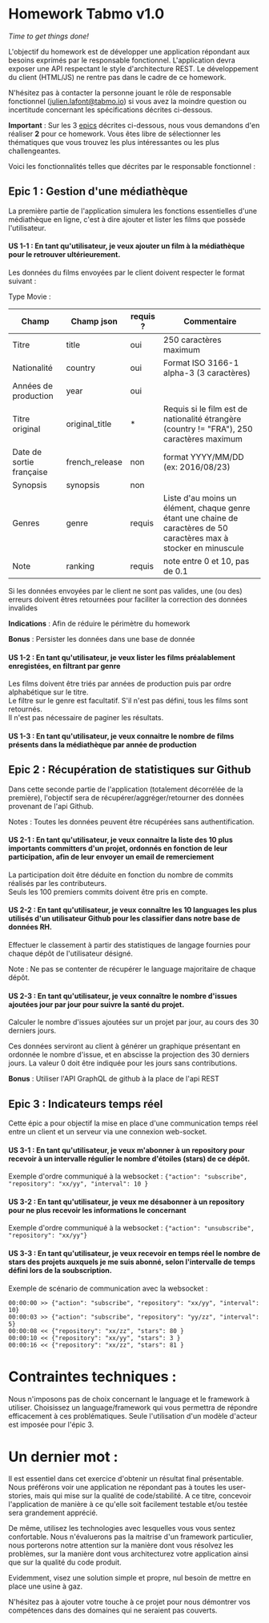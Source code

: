 # Homework Tabmo v1.0

_Time to get things done!_

L'objectif du homework est de développer une application répondant aux besoins exprimés par le responsable fonctionnel. L'application devra exposer une API respectant le style d'architecture REST. Le développement du client (HTML/JS) ne rentre pas dans le cadre de ce homework.

N'hésitez pas à contacter la personne jouant le rôle de responsable fonctionnel (julien.lafont@tabmo.io) si vous avez la moindre question ou incertitude concernant les spécifications décrites ci-dessous.

**Important** : Sur les 3 [epics](http://www.fabrice-aimetti.fr/dotclear/index.php?post/2009/08/20/La-difference-entre-les-termes-Agiles-Themes-Epics-et-User-Stories) décrites ci-dessous, nous vous demandons d'en réaliser **2** pour ce homework. Vous êtes libre de sélectionner les thématiques que vous trouvez les plus intéressantes ou les plus challengeantes.

Voici les fonctionnalités telles que décrites par le responsable fonctionnel :

## Epic 1 : Gestion d'une médiathèque

La première partie de l'application simulera les fonctions essentielles d'une médiathèque en ligne, c'est à dire ajouter et lister les films que possède l'utilisateur.

#### US 1-1 : En tant qu'utilisateur, je veux ajouter un film à la médiathèque pour le retrouver ultérieurement.

Les données du films envoyées par le client doivent respecter le format suivant :

Type Movie :

Champ                    | Champ json     | requis ?  | Commentaire
-------------------------|----------------|-----------|----------------------------
Titre                    | title          | oui       | 250 caractères maximum
Nationalité              | country        | oui       | Format ISO 3166-1 alpha-3 (3 caractères)
Années de production     | year           | oui
Titre original           | original_title | *         | Requis si le film est de nationalité étrangère (country != "FRA"), 250 caractères maximum
Date de sortie française | french_release | non       | format YYYY/MM/DD (ex: 2016/08/23)
Synopsis                 | synopsis       | non       |
Genres                   | genre          | requis    | Liste d'au moins un élément, chaque genre étant une chaine de caractères de 50 caractères max à stocker en minuscule
Note                     | ranking        | requis    | note entre 0 et 10, pas de 0.1

Si les données envoyées par le client ne sont pas valides, une (ou des) erreurs doivent êtres retournées pour faciliter la correction des données invalides

**Indications** : Afin de réduire le périmètre du homework

**Bonus** : Persister les données dans une base de donnée

#### US 1-2 : En tant qu'utilisateur, je veux lister les films préalablement enregistées, en filtrant par genre

Les films doivent être triés par années de production puis par ordre alphabétique sur le titre.<br>
Le filtre sur le genre est facultatif. S'il n'est pas défini, tous les films sont retournés.<br>
Il n'est pas nécessaire de paginer les résultats.

#### US 1-3 : En tant qu'utilisateur, je veux connaitre le nombre de films présents dans la médiathèque par année de production

## Epic 2 : Récupération de statistiques sur Github

Dans cette seconde partie de l'application (totalement décorrélée de la première), l'objectif sera de récupérer/aggréger/retourner des données provenant de l'api Github.

Notes : Toutes les données peuvent être récupérées sans authentification.

#### US 2-1 : En tant qu'utilisateur, je veux connaitre la liste des 10 plus importants committers d'un projet, ordonnés en fonction de leur participation, afin de leur envoyer un email de remerciement

La participation doit être déduite en fonction du nombre de commits réalisés par les contributeurs.<br>
Seuls les 100 premiers commits doivent être pris en compte.

#### US 2-2 : En tant qu'utilisateur, je veux connaître les 10 languages les plus utilisés d'un utilisateur Github pour les classifier dans notre base de données RH.

Effectuer le classement à partir des statistiques de langage fournies pour chaque dépôt de l'utilisateur désigné.

Note : Ne pas se contenter de récupérer le language majoritaire de chaque dépôt.

#### US 2-3 : En tant qu'utilisateur, je veux connaître le nombre d'issues ajoutées jour par jour pour suivre la santé du projet.

Calculer le nombre d'issues ajoutées sur un projet par jour, au cours des 30 derniers jours.

Ces données serviront au client à générer un graphique présentant en ordonnée le nombre d'issue, et en abscisse la projection des 30 derniers jours. La valeur 0 doit être indiquée pour les jours sans contributions.

**Bonus** : Utiliser l'API GraphQL de github à la place de l'api REST

## Epic 3 : Indicateurs temps réel

Cette épic a pour objectif la mise en place d'une communication temps réel entre un client et un serveur via une connexion web-socket.

#### US 3-1 : En tant qu'utilisateur, je veux m'abonner à un repository pour recevoir à un intervalle régulier le nombre d'étoiles (stars) de ce dépôt.

Exemple d'ordre communiqué à la websocket : ```{"action": "subscribe", "repository": "xx/yy", "interval": 10 }```

#### US 3-2 : En tant qu'utilisateur, je veux me désabonner à un repository pour ne plus recevoir les informations le concernant

Exemple d'ordre communiqué à la websocket : ```{"action": "unsubscribe", "repository": "xx/yy"}```

#### US 3-3 : En tant qu'utilisateur, je veux recevoir en temps réel le nombre de stars des projets auxquels je me suis abonné, selon l'intervalle de temps défini lors de la soubscription.

Exemple de scénario de communication avec la websocket :

```
00:00:00 >> {"action": "subscribe", "repository": "xx/yy", "interval": 10}
00:00:03 >> {"action": "subscribe", "repository": "yy/zz", "interval": 5}
00:00:08 << {"repository": "xx/zz", "stars": 80 }
00:00:10 << {"repository": "xx/yy", "stars": 3 }
00:00:16 << {"repository": "xx/zz", "stars": 81 }
```

# Contraintes techniques :

Nous n'imposons pas de choix concernant le language et le framework à utiliser. Choisissez un language/framework qui vous permettra de répondre efficacement à ces problématiques.
Seule l'utilisation d'un modèle d'acteur est imposée pour l'épic 3.

# Un dernier mot :

Il est essentiel dans cet exercice d'obtenir un résultat final présentable. Nous préférons voir une application ne répondant pas à toutes les user-stories, mais qui mise sur la qualité de code/stabilité. A ce titre, concevoir l'application de manière à ce qu'elle soit facilement testable et/ou testée sera grandement apprécié.

De même, utilisez les technologies avec lesquelles vous vous sentez confortable. Nous n'évaluerons pas la maitrise d'un framework particulier, nous porterons notre attention sur la manière dont vous résolvez les problèmes, sur la manière dont vous architecturez votre application ainsi que sur la qualité du code produit.

Evidemment, visez une solution simple et propre, nul besoin de mettre en place une usine à gaz.

N'hésitez pas à ajouter votre touche à ce projet pour nous démontrer vos compétences dans des domaines qui ne seraient pas couverts.
